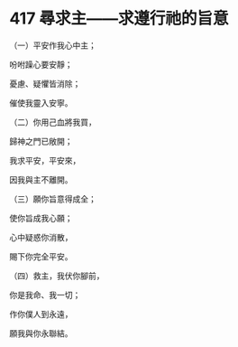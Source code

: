 # 417 尋求主——求遵行祂的旨意

（一）平安作我心中主；

吩咐躁心要安靜；

憂慮、疑懼皆消除；

催使我靈入安寧。

（二）你用己血將我買，

歸神之門已敞開；

我求平安，平安來，

因我與主不離開。

（三）願你旨意得成全；

使你旨成我心願；

心中疑惑你消散，

賜下你完全平安。

（四）救主，我伏你腳前，

你是我命、我一切；

作你僕人到永遠，

願我與你永聯結。

